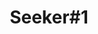 ---
layout: post
title: Seeker#1
category: Repository
externalUrl: https://github.com/behrooz-tahanzadeh/seeker-1
excerpt: "A visual experience about how moving lines toward mouse cursor can create a complex shapes"
---